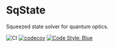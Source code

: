 # SqState

Squeezed state solver for quantum optics.

![CI](https://github.com/foldfelis/SqState.jl/workflows/CI/badge.svg)
[![codecov](https://codecov.io/gh/foldfelis/SqState.jl/branch/master/graph/badge.svg?token=LIVF96N05K)](https://codecov.io/gh/foldfelis/SqState.jl)
[![Code Style: Blue](https://img.shields.io/badge/code%20style-blue-4495d1.svg)](https://github.com/invenia/BlueStyle)
